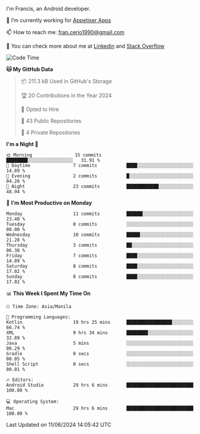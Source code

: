 
I'm Francis, an Android developer.

🔭 I’m currently working for [Appetiser Apps](http://appetiser.com.au)

📫 How to reach me: fran.cerio1990@gmail.com

👀 You can check more about me at [Linkedin](https://www.linkedin.com/in/francerio/) and [Stack Overflow](https://stackoverflow.com/users/1614267/fran-ceriu)



<!--START_SECTION:waka-->
![Code Time](http://img.shields.io/badge/Code%20Time-59%20hrs%204%20mins-blue)

**🐱 My GitHub Data** 

> 📦 211.3 kB Used in GitHub's Storage 
 > 
> 🏆 20 Contributions in the Year 2024
 > 
> 💼 Opted to Hire
 > 
> 📜 43 Public Repositories 
 > 
> 🔑 4 Private Repositories 
 > 
**I'm a Night 🦉** 

```text
🌞 Morning                15 commits          ████████░░░░░░░░░░░░░░░░░   31.91 % 
🌆 Daytime                7 commits           ████░░░░░░░░░░░░░░░░░░░░░   14.89 % 
🌃 Evening                2 commits           █░░░░░░░░░░░░░░░░░░░░░░░░   04.26 % 
🌙 Night                  23 commits          ████████████░░░░░░░░░░░░░   48.94 % 
```
📅 **I'm Most Productive on Monday** 

```text
Monday                   11 commits          ██████░░░░░░░░░░░░░░░░░░░   23.40 % 
Tuesday                  0 commits           ░░░░░░░░░░░░░░░░░░░░░░░░░   00.00 % 
Wednesday                10 commits          █████░░░░░░░░░░░░░░░░░░░░   21.28 % 
Thursday                 3 commits           ██░░░░░░░░░░░░░░░░░░░░░░░   06.38 % 
Friday                   7 commits           ████░░░░░░░░░░░░░░░░░░░░░   14.89 % 
Saturday                 8 commits           ████░░░░░░░░░░░░░░░░░░░░░   17.02 % 
Sunday                   8 commits           ████░░░░░░░░░░░░░░░░░░░░░   17.02 % 
```


📊 **This Week I Spent My Time On** 

```text
🕑︎ Time Zone: Asia/Manila

💬 Programming Languages: 
Kotlin                   19 hrs 25 mins      █████████████████░░░░░░░░   66.74 % 
XML                      9 hrs 34 mins       ████████░░░░░░░░░░░░░░░░░   32.89 % 
Java                     5 mins              ░░░░░░░░░░░░░░░░░░░░░░░░░   00.29 % 
Gradle                   0 secs              ░░░░░░░░░░░░░░░░░░░░░░░░░   00.05 % 
Shell Script             0 secs              ░░░░░░░░░░░░░░░░░░░░░░░░░   00.01 % 

🔥 Editors: 
Android Studio           29 hrs 6 mins       █████████████████████████   100.00 % 

💻 Operating System: 
Mac                      29 hrs 6 mins       █████████████████████████   100.00 % 
```


 Last Updated on 11/06/2024 14:05:42 UTC
<!--END_SECTION:waka-->
